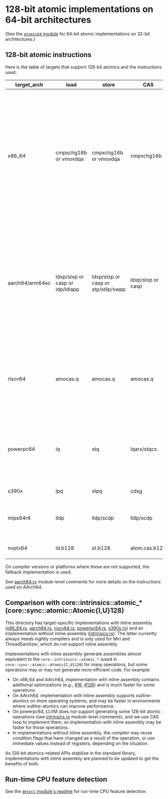 # 128-bit atomic implementations on 64-bit architectures

(See the [`atomic64` module](../atomic64) for 64-bit atomic implementations on 32-bit architectures.)

## 128-bit atomic instructions

Here is the table of targets that support 128-bit atomics and the instructions used:

| target_arch | load | store | CAS | RMW | note |
| ----------- | ---- | ----- | --- | --- | ---- |
| x86_64 | cmpxchg16b or vmovdqa | cmpxchg16b or vmovdqa | cmpxchg16b | cmpxchg16b | Requires `cmpxchg16b` target feature (enabled by default on Apple and Windows (except Windows 7) targets). vmovdqa requires Intel, AMD, or Zhaoxin CPU with AVX. <br> Both compile-time and run-time detection are supported for cmpxchg16b. vmovdqa is currently run-time detection only. <br> Requires rustc 1.59+ |
| aarch64/arm64ec | ldxp/stxp or casp or ldp/ldiapp | ldxp/stxp or casp or stp/stilp/swpp | ldxp/stxp or casp | ldxp/stxp or casp/swpp/ldclrp/ldsetp | casp requires `lse` target feature, ldp/stp requires `lse2` target feature, ldiapp/stilp requires `lse2` and `rcpc3` target features, swpp/ldclrp/ldsetp requires `lse128` target feature. <br> Both compile-time and run-time detection are supported. <br> Requires rustc 1.59+ (aarch64) / 1.84+ (arm64ec) |
| riscv64 | amocas.q | amocas.q | amocas.q | amocas.q | Requires `zacas` target feature. Both compile-time and run-time detection are supported (run-time detection is currently disabled by default). <br> Requires rustc 1.59+ |
| powerpc64 | lq | stq | lqarx/stqcx. | lqarx/stqcx. | Requires `quadword-atomics` target feature (enabled by default on powerpc64le). Both compile-time and run-time detection are supported. <br> Requires nightly |
| s390x | lpq | stpq | cdsg | cdsg | Requires rustc 1.84+ |
| mips64r6 | lldp | lldp/scdp | lldp/scdp | lldp/scdp | Unimplemented (unsupported in LLVM). Requires Release 6 Paired LL/SC family of instructions |
| nvptx64 | ld.b128 | st.b128 | atom.cas.b128 | atom.exch.b128/atom.cas.b128 | Unimplemented. Requires `ptx83` and `sm_90`. |

On compiler versions or platforms where these are not supported, the fallback implementation is used.

See [aarch64.rs](aarch64.rs) module-level comments for more details on the instructions used on AArch64.

## Comparison with core::intrinsics::atomic_\* (core::sync::atomic::Atomic{I,U}128)

This directory has target-specific implementations with inline assembly ([x86_64.rs](x86_64.rs), [aarch64.rs](aarch64.rs), [riscv64.rs](riscv64.rs), [powerpc64.rs](powerpc64.rs), [s390x.rs](s390x.rs)) and an implementation without inline assembly ([intrinsics.rs](intrinsics.rs)). The latter currently always needs nightly compilers and is only used for Miri and ThreadSanitizer, which do not support inline assembly.

Implementations with inline assembly generate assemblies almost equivalent to the `core::intrinsics::atomic_*` (used in `core::sync::atomic::Atomic{I,U}128`) for many operations, but some operations may or may not generate more efficient code. For example:

- On x86_64 and AArch64, implementation with inline assembly contains additional optimizations (e.g., [#16](https://github.com/taiki-e/portable-atomic/pull/16), [#126](https://github.com/taiki-e/portable-atomic/pull/126)) and is much faster for some operations.
- On AArch64, implementation with inline assembly supports outline-atomics on more operating systems, and may be faster in environments where outline-atomics can improve performance.
- On powerpc64, LLVM does not support generating some 128-bit atomic operations (see [intrinsics.rs](intrinsics.rs) module-level comments), and we use CAS loop to implement them, so implementation with inline assembly may be faster for those operations.
- In implementations without inline assembly, the compiler may reuse condition flags that have changed as a result of the operation, or use immediate values instead of registers, depending on the situation.

As 128-bit atomics-related APIs stabilize in the standard library, implementations with inline assembly are planned to be updated to get the benefits of both.

## Run-time CPU feature detection

See the [`detect` module's readme](../detect/README.md) for run-time CPU feature detection.
